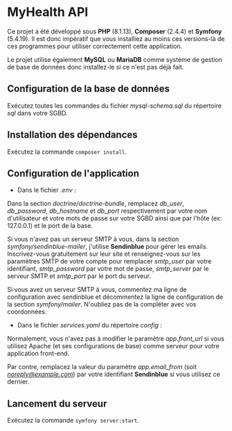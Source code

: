 # MyHealth API

Ce projet a été développé sous **PHP** (8.1.13), **Composer** (2.4.4) et **Symfony** (5.4.19). Il est donc impératif que vous installiez au moins ces versions-là de ces programmes pour utiliser correctement cette application.

Le projet utilise également **MySQL** ou **MariaDB** comme système de gestion de base de données donc installez-le si ce n'est pas déjà fait.

## Configuration de la base de données

Exécutez toutes les commandes du fichier *mysql-schema.sql* du répertoire *sql* dans votre SGBD.

## Installation des dépendances

Exécutez la commande `composer install`.

## Configuration de l'application

* Dans le fichier *.env* :

Dans la section *doctrine/doctrine-bundle*, remplacez *db_user*, *db_password*, *db_hostname* et *db_port* respectivement par votre nom d'utilisateur et votre mots de passe sur votre SGBD ainsi que par l'hôte (ex: 127.0.0.1) et le port de la base.

Si vous n'avez pas un serveur SMTP à vous, dans la section *symfony/sendinblue-mailer*, j'utilise **Sendinblue** pour gérer les emails. Inscrivez-vous gratuitement sur leur site et renseignez-vous sur les paramètres SMTP de votre compte pour remplacer *smtp_user* par votre identifiant, *smtp_password* par votre mot de passe, *smtp_server* par le serveur SMTP et *smtp_port* par le port du serveur.

Si vous avez un serveur SMTP à vous, commentez ma ligne de configuration avec sendinblue et décommentez la ligne de configuration de la section *symfony/mailer*. N'oubliez pas de la compléter avec vos coordonnées.

* Dans le fichier *services.yaml* du répertoire *config* :

Normalement, vous n'avez pas à modifier le paramètre *app.front_url* si vous utilisez Apache (et ses configurations de base) comme serveur pour votre application front-end.

Par contre, remplacez la valeur du paramètre *app.email_from* (soit *noreply@example.com*) par votre identifiant **Sendinblue** si vous utilisez ce dernier.

## Lancement du serveur

Exécutez la commande `symfony server:start`.